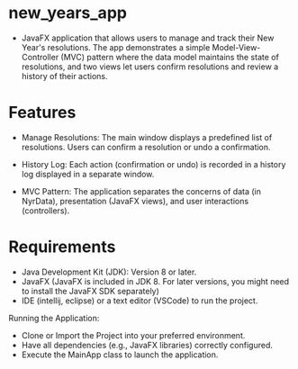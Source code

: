 # new_years_app

- JavaFX application that allows users to manage and track their New Year's resolutions.
  The app demonstrates a simple Model-View-Controller (MVC) pattern where the data model maintains the state of resolutions,
  and two views let users confirm resolutions and review a history of their actions.

# Features

- Manage Resolutions:
  The main window displays a predefined list of resolutions. Users can confirm a resolution or undo a confirmation.

- History Log:
  Each action (confirmation or undo) is recorded in a history log displayed in a separate window.

- MVC Pattern:
  The application separates the concerns of data (in NyrData), presentation (JavaFX views), and user interactions (controllers).


# Requirements
 
 - Java Development Kit (JDK): Version 8 or later.
 - JavaFX (JavaFX is included in JDK 8. For later versions, you might need to install the JavaFX SDK separately)
 - IDE (intellij, eclipse) or a text editor (VSCode) to run the project.


 Running the Application:
 - Clone or Import the Project into your preferred environment.
 - Have all dependencies (e.g., JavaFX libraries) correctly configured.
 - Execute the MainApp class to launch the application.
 
